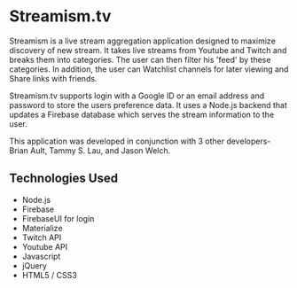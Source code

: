 # Streamism.tv

Streamism is a live stream aggregation application designed to maximize discovery of new stream. It takes live streams from Youtube and Twitch and breaks them into categories. The user can then filter his 'feed' by these categories. In addition, the user can Watchlist channels for later viewing and Share links with friends. 

Streamism.tv supports login with a Google ID or an email address and password to store the users preference data. It uses a Node.js backend that updates a Firebase database which serves the stream information to the user.

This application was developed in conjunction with 3 other developers- Brian Ault, Tammy S. Lau, and Jason Welch.

## Technologies Used

* Node.js
* Firebase
* FirebaseUI for login 
* Materialize
* Twitch API
* Youtube API
* Javascript
* jQuery
* HTML5 / CSS3